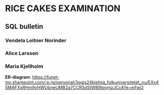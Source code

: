 # RICE CAKES EXAMINATION

## SQL bulletin

### Vendela Leitner Norinder 
### Alice Larsson 
### Maria Kjellholm 

**ER-diagram**: https://funet-my.sharepoint.com/:p:/g/personal/3ggjs24kjelma_folkuniversitetet_nu/EXx45MAFXxRHm9yHWUbneUMB2a7CCRSdSIWB9IpymzJCcA?e=ejfwj2